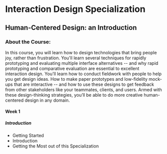 # Interaction Design Specialization
## Human-Centered Design: an Introduction
### About the Course:
In this course, you will learn how to design technologies that bring people joy, rather than frustration. You'll learn several techniques for rapidly prototyping and evaluating multiple interface alternatives -- and why rapid prototyping and comparative evaluation are essential to excellent interaction design. You'll learn how to conduct fieldwork with people to help you get design ideas. How to make paper prototypes and low-fidelity mock-ups that are interactive -- and how to use these designs to get feedback from other stakeholders like your teammates, clients, and users. Armed with these design-thinking strategies, you’ll be able to do more creative human-centered design in any domain.

#### Week 1 
##### Introduction
- Getting Started
- Introduction
- Getting the Most out of this Specialization
